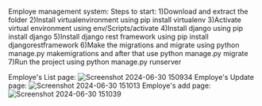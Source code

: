 Employe management system:
Steps to start:
1)Download and extract the folder
2)Install virtualenvironment using pip install virtualenv
3)Activate virtual environment using env/Scripts/activate
4)Install django using pip install django
5)Install django rest framework using pip install djangorestframework
6)Make the migrations and migrate using python manage.py makemigrations and after that use python manage.py migrate
7)Run the project using python manage.py runserver

Employe's List page:
![Screenshot 2024-06-30 150934](https://github.com/Rushikeshthokale/Django_rest_framework/assets/87907210/47b5edae-8bec-41a5-a737-b1ec102c2ba4)
Employe's Update page:
![Screenshot 2024-06-30 151013](https://github.com/Rushikeshthokale/Django_rest_framework/assets/87907210/1f93945b-0940-49eb-b8cd-461691a958cf)
Employe's add page:
![Screenshot 2024-06-30 151039](https://github.com/Rushikeshthokale/Django_rest_framework/assets/87907210/05033a4e-ad4e-460c-886c-416adcbf0e11)
